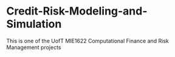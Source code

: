 # Credit-Risk-Modeling-and-Simulation
This is one of the UofT MIE1622 Computational Finance and Risk Management projects
